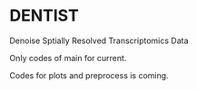 # DENTIST
Denoise Sptially Resolved Transcriptomics Data

Only codes of main for current.

Codes for plots and preprocess is coming.
